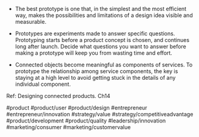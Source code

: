 * The best prototype is one that, in the simplest and the most efficient way, makes the possibilities and limitations of a design idea visible and measurable.

* Prototypes are experiments made to answer specific questions. Prototyping starts before a product concept is chosen, and continues long after launch. Decide what questions you want to answer before making a prototype will keep you from wasting time and effort. 

* Connected objects become meaningful as components of services. To prototype the relationship among service components, the key is staying at a high level to avoid getting stuck in the details of any individual component. 

Ref: Designing connected products. Ch14

#product #product/user #product/design #entrepreneur #entrepreneur/innovation #strategy/value #strategy/competitiveadvantage #product/development #product/quality #leadership/innovation #marketing/consumer #marketing/customervalue 